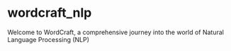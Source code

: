 # wordcraft_nlp
Welcome to WordCraft, a comprehensive journey into the world of Natural Language Processing (NLP)
